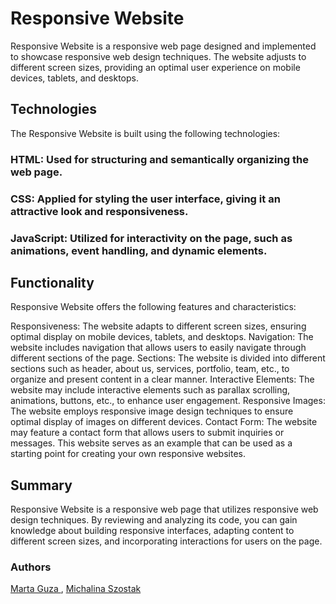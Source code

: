 # Responsive Website
Responsive Website is a responsive web page designed and implemented to showcase responsive web design techniques. The website adjusts to different screen sizes, providing an optimal user experience on mobile devices, tablets, and desktops.

## Technologies
The Responsive Website is built using the following technologies:

### HTML: Used for structuring and semantically organizing the web page.
### CSS: Applied for styling the user interface, giving it an attractive look and responsiveness.
### JavaScript: Utilized for interactivity on the page, such as animations, event handling, and dynamic elements.

## Functionality
Responsive Website offers the following features and characteristics:

Responsiveness: The website adapts to different screen sizes, ensuring optimal display on mobile devices, tablets, and desktops.
Navigation: The website includes navigation that allows users to easily navigate through different sections of the page.
Sections: The website is divided into different sections such as header, about us, services, portfolio, team, etc., to organize and present content in a clear manner.
Interactive Elements: The website may include interactive elements such as parallax scrolling, animations, buttons, etc., to enhance user engagement.
Responsive Images: The website employs responsive image design techniques to ensure optimal display of images on different devices.
Contact Form: The website may feature a contact form that allows users to submit inquiries or messages.
This website serves as an example that can be used as a starting point for creating your own responsive websites.

## Summary
Responsive Website is a responsive web page that utilizes responsive web design techniques. By reviewing and analyzing its code, you can gain knowledge about building responsive interfaces, adapting content to different screen sizes, and incorporating interactions for users on the page.
### Authors
[Marta Guza ](https://github.com/martunia880), [Michalina Szostak](https://github.com/michalina-sz)

